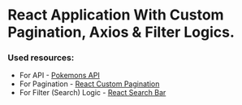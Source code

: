 # React Application With Custom Pagination, Axios & Filter Logics.

### Used resources:
- For API - [Pokemons API](https://pokeapi.co/)
- For Pagination - [React Custom Pagination](https://www.youtube.com/watch?v=IYCa1F-OWmk)
- For Filter (Search) Logic - [React Search Bar](https://dev.to/salehmubashar/search-bar-in-react-js-545l)
